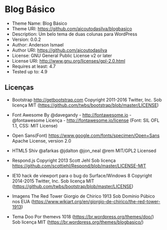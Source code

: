 # Blog Básico
- Theme Name: Blog Básico
- Theme URI: https://github.com/aicoutodasilva/blogbasico
- Description: Um belo tema de duas colunas para WordPress
- Version: 0.0.2
- Author: Anderson Ismael
- Author URI: https://github.com/aicoutodasilva
- License: GNU General Public License v2 or later
- License URI: http://www.gnu.org/licenses/gpl-2.0.html
- Requires at least: 4.7
- Tested up to: 4.9

## Licenças
- Bootstrap
  http://getbootstrap.com
  Copyright 2011-2016 Twitter, Inc.
  Sob licença MIT (https://github.com/twbs/bootstrap/blob/master/LICENSE)

- Font Awesome
  By @davegandy - http://fontawesome.io - @fontawesome
  Licença - http://fontawesome.io/license (Font: SIL OFL 1.1, CSS: MIT License)

- Open Sans(Font)
  https://www.google.com/fonts/specimen/Open+Sans Apache License, version 2.0

- HTML5 Shiv
  @afarkas @jdalton @jon_neal @rem
  MIT/GPL2 Licensed

- Respond.js
  Copyright 2013 Scott Jehl
  Sob licença https://github.com/scottjehl/Respond/blob/master/LICENSE-MIT

- IE10 hack de viewport para o bug do Surface/Windows 8
  Copyright 2014-2015 Twitter, Inc.
  Sob licença MIT (https://github.com/twbs/bootstrap/blob/master/LICENSE)

- Imagens
  The Red Tower
  Giorgio de Chirico 1913
  Sob Domínio Púbico nos EUA (https://www.wikiart.org/en/giorgio-de-chirico/the-red-tower-1913)

- Tema Doo
  Por themevs 1018 (https://br.wordpress.org/themes/doo/)
  Sob licença MIT (https://br.wordpress.org/themes/blogbasico/)
